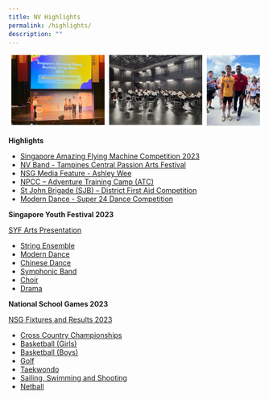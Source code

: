 ```yaml
---
title: NV Highlights
permalink: /highlights/
description: ""
---
```

![](/images/highlightscollage.JPG)

**Highlights**
* [Singapore Amazing Flying Machine Competition 2023](safmc2023)
* [NV Band - Tampines Central Passion Arts Festival](tcpaf)
* [NSG Media Feature - Ashley Wee](nsgmediafeature)
* [NPCC – Adventure Training Camp (ATC)  ](npccatc)
* [St John Brigade (SJB) – District First Aid Competition ](sjbfirstaid2023)
* [Modern Dance - Super 24 Dance Competition](super24dancecomp)

 **Singapore Youth Festival 2023** 
 
 [SYF Arts Presentation ](https://www.northvistasec.moe.edu.sg/files/Resource%20Page/News/SYF%202023%20-%20Arts%20Presentation.pdf)
* [String Ensemble](syf2023strings)
* [Modern Dance](moderndancesyf2023)
* [Chinese Dance](chinesedancesyf2023)
* [Symphonic Band](syf2023symphonicband)
* [Choir](syf2023choir)
* [Drama](syf2023drama)

**National School Games 2023** 

[NSG Fixtures and Results 2023](https://www.northvistasec.moe.edu.sg/announcement/news/nationalschoolgames2023/) 

* [Cross Country Championships](crosscountry)
* [Basketball (Girls)](nsgbasketballgirls)
* [Basketball (Boys)](nsgbasketballboys)
* [Golf](nsggolf2023)
* [Taekwondo](nsg2023taekwondo)
* [Sailing, Swimming and Shooting](nsgsailingswimmingshooting)
* [Netball](nsg2023netball)